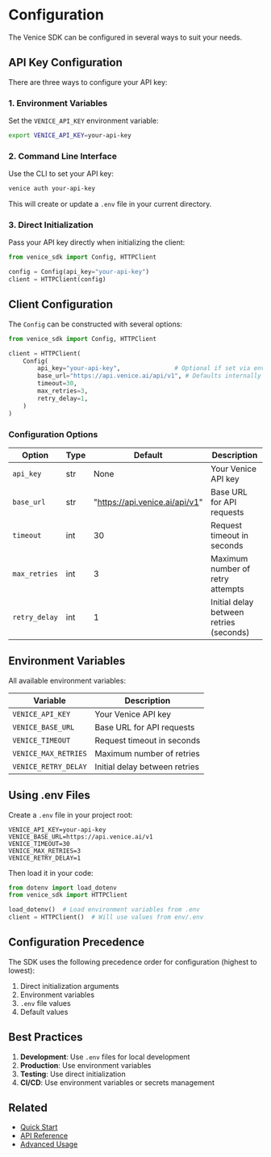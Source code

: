 # Configuration

The Venice SDK can be configured in several ways to suit your needs.

## API Key Configuration

There are three ways to configure your API key:

### 1. Environment Variables

Set the `VENICE_API_KEY` environment variable:

```bash
export VENICE_API_KEY=your-api-key
```

### 2. Command Line Interface

Use the CLI to set your API key:

```bash
venice auth your-api-key
```

This will create or update a `.env` file in your current directory.

### 3. Direct Initialization

Pass your API key directly when initializing the client:

```python
from venice_sdk import Config, HTTPClient

config = Config(api_key="your-api-key")
client = HTTPClient(config)
```

## Client Configuration

The `Config` can be constructed with several options:

```python
from venice_sdk import Config, HTTPClient

client = HTTPClient(
    Config(
        api_key="your-api-key",               # Optional if set via env or .env
        base_url="https://api.venice.ai/api/v1", # Defaults internally if omitted
        timeout=30,
        max_retries=3,
        retry_delay=1,
    )
)
```

### Configuration Options

| Option | Type | Default | Description |
|--------|------|---------|-------------|
| `api_key` | str | None | Your Venice API key |
| `base_url` | str | "https://api.venice.ai/api/v1" | Base URL for API requests |
| `timeout` | int | 30 | Request timeout in seconds |
| `max_retries` | int | 3 | Maximum number of retry attempts |
| `retry_delay` | int | 1 | Initial delay between retries (seconds) |

## Environment Variables

All available environment variables:

| Variable | Description |
|----------|-------------|
| `VENICE_API_KEY` | Your Venice API key |
| `VENICE_BASE_URL` | Base URL for API requests |
| `VENICE_TIMEOUT` | Request timeout in seconds |
| `VENICE_MAX_RETRIES` | Maximum number of retries |
| `VENICE_RETRY_DELAY` | Initial delay between retries |

## Using .env Files

Create a `.env` file in your project root:

```env
VENICE_API_KEY=your-api-key
VENICE_BASE_URL=https://api.venice.ai/v1
VENICE_TIMEOUT=30
VENICE_MAX_RETRIES=3
VENICE_RETRY_DELAY=1
```

Then load it in your code:

```python
from dotenv import load_dotenv
from venice_sdk import HTTPClient

load_dotenv()  # Load environment variables from .env
client = HTTPClient()  # Will use values from env/.env
```

## Configuration Precedence

The SDK uses the following precedence order for configuration (highest to lowest):

1. Direct initialization arguments
2. Environment variables
3. `.env` file values
4. Default values

## Best Practices

1. **Development**: Use `.env` files for local development
2. **Production**: Use environment variables
3. **Testing**: Use direct initialization
4. **CI/CD**: Use environment variables or secrets management

## Related

- [Quick Start](quickstart.md)
- [API Reference](api/client.md)
- [Advanced Usage](advanced/streaming.md) 